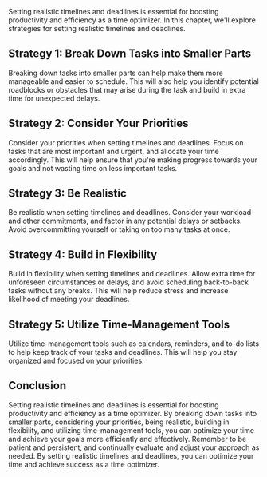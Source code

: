 
Setting realistic timelines and deadlines is essential for boosting productivity and efficiency as a time optimizer. In this chapter, we'll explore strategies for setting realistic timelines and deadlines.

Strategy 1: Break Down Tasks into Smaller Parts
-----------------------------------------------

Breaking down tasks into smaller parts can help make them more manageable and easier to schedule. This will also help you identify potential roadblocks or obstacles that may arise during the task and build in extra time for unexpected delays.

Strategy 2: Consider Your Priorities
------------------------------------

Consider your priorities when setting timelines and deadlines. Focus on tasks that are most important and urgent, and allocate your time accordingly. This will help ensure that you're making progress towards your goals and not wasting time on less important tasks.

Strategy 3: Be Realistic
------------------------

Be realistic when setting timelines and deadlines. Consider your workload and other commitments, and factor in any potential delays or setbacks. Avoid overcommitting yourself or taking on too many tasks at once.

Strategy 4: Build in Flexibility
--------------------------------

Build in flexibility when setting timelines and deadlines. Allow extra time for unforeseen circumstances or delays, and avoid scheduling back-to-back tasks without any breaks. This will help reduce stress and increase likelihood of meeting your deadlines.

Strategy 5: Utilize Time-Management Tools
-----------------------------------------

Utilize time-management tools such as calendars, reminders, and to-do lists to help keep track of your tasks and deadlines. This will help you stay organized and focused on your priorities.

Conclusion
----------

Setting realistic timelines and deadlines is essential for boosting productivity and efficiency as a time optimizer. By breaking down tasks into smaller parts, considering your priorities, being realistic, building in flexibility, and utilizing time-management tools, you can optimize your time and achieve your goals more efficiently and effectively. Remember to be patient and persistent, and continually evaluate and adjust your approach as needed. By setting realistic timelines and deadlines, you can optimize your time and achieve success as a time optimizer.
